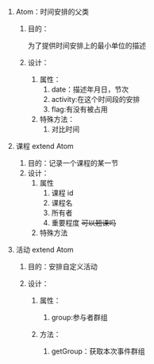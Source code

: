 1. Atom：时间安排的父类

   1. 目的：

      为了提供时间安排上的最小单位的描述

   2. 设计：

      1. 属性：
         1. date：描述年月日，节次
         2. activity:在这个时间段的安排
         3. flag:有没有被占用
      2. 特殊方法：
         1. 对比时间


2. 课程 extend Atom


   1. 目的：记录一个课程的某一节
   2. 设计：
      1. 属性
         1. 课程 id
         2. 课程名
         3. 所有者
         4. 重要程度 <del>可以翘课吗</del>
      2. 特殊方法
3. 活动 extend Atom

   1. 目的：安排自定义活动
   2. 设计：

      1. 属性：

         1. group:参与者群组
      2. 方法：

         1. getGroup：获取本次事件群组
